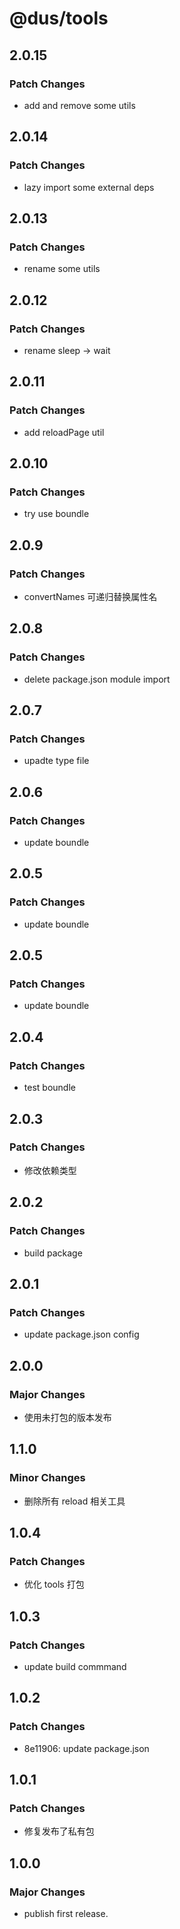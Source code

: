 # @dus/tools

## 2.0.15

### Patch Changes

- add and remove some utils

## 2.0.14

### Patch Changes

- lazy import some external deps

## 2.0.13

### Patch Changes

- rename some utils

## 2.0.12

### Patch Changes

- rename sleep -> wait

## 2.0.11

### Patch Changes

- add reloadPage util

## 2.0.10

### Patch Changes

- try use boundle

## 2.0.9

### Patch Changes

- convertNames 可递归替换属性名

## 2.0.8

### Patch Changes

- delete package.json module import

## 2.0.7

### Patch Changes

- upadte type file

## 2.0.6

### Patch Changes

- update boundle

## 2.0.5

### Patch Changes

- update boundle

## 2.0.5

### Patch Changes

- update boundle

## 2.0.4

### Patch Changes

- test boundle

## 2.0.3

### Patch Changes

- 修改依赖类型

## 2.0.2

### Patch Changes

- build package

## 2.0.1

### Patch Changes

- update package.json config

## 2.0.0

### Major Changes

- 使用未打包的版本发布

## 1.1.0

### Minor Changes

- 删除所有 reload 相关工具

## 1.0.4

### Patch Changes

- 优化 tools 打包

## 1.0.3

### Patch Changes

- update build commmand

## 1.0.2

### Patch Changes

- 8e11906: update package.json

## 1.0.1

### Patch Changes

- 修复发布了私有包

## 1.0.0

### Major Changes

- publish first release.
